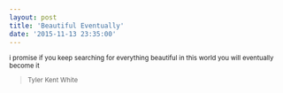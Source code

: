 ```yaml
---
layout: post
title: 'Beautiful Eventually'
date: '2015-11-13 23:35:00'
---
```


<small>
i promise  
if you keep  
searching  
for everything  
beautiful  
in this world  
you will  
eventually  
become it  

>Tyler Kent White  
</small>

